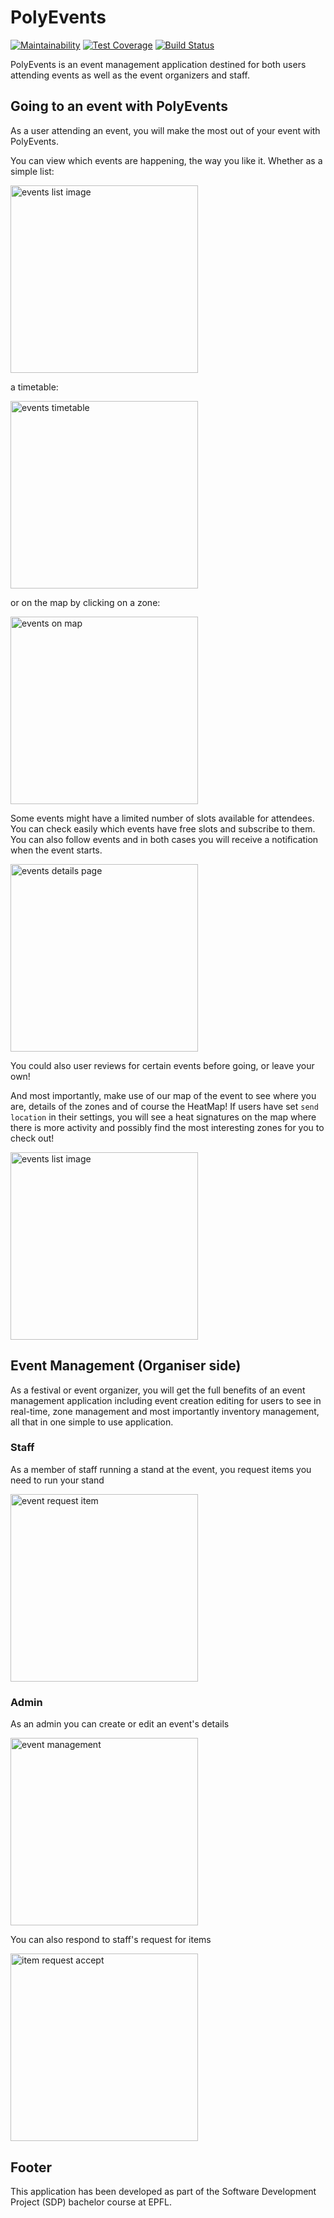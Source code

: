 # PolyEvents
[![Maintainability](https://api.codeclimate.com/v1/badges/e0ca1e3e0ed16ab83535/maintainability)](https://codeclimate.com/github/SDPTeam15/PolyEvents/maintainability)
[![Test Coverage](https://api.codeclimate.com/v1/badges/e0ca1e3e0ed16ab83535/test_coverage)](https://codeclimate.com/github/SDPTeam15/PolyEvents/test_coverage)
[![Build Status](https://api.cirrus-ci.com/github/SDPTeam15/PolyEvents.svg)](https://cirrus-ci.com/github/SDPTeam15/PolyEvents)

PolyEvents is an event management application destined for both users attending events as well as 
the event organizers and staff.

## Going to an event with PolyEvents
As a user attending an event, you will make the most out of your event with PolyEvents.

You can view which events are happening, the way you like it. Whether as a simple list:

<img src="docs/res/events_list.png" alt="events list image" width="300"/>


a timetable: 

<img src="docs/res/timetable.png" alt="events timetable" width="300"/>

or on the map by clicking on a zone:

<img src="docs/res/zone_events.png" alt="events on map" width="300"/>


Some events might have a limited number of slots available for attendees. You can 
check easily which events have free slots and subscribe to them. You can also follow events and
in both cases you will receive a notification when the event starts.


<img src="docs/res/events_details.png" alt="events details page" width="300"/>


You could also user reviews for certain events before going, or leave your own!


And most importantly, make use of our map of the event to see where you are, details of the zones
and of course the HeatMap! If users have set `send location` in their settings, you will see a heat signatures
on the map where there is more activity and possibly find the most interesting zones for you to check out!

<img src="docs/res/heatmap.png" alt="events list image" width="300"/>

## Event Management (Organiser side)
As a festival or event organizer, you will get the full benefits of an event management application
including event creation editing for users to see in real-time, zone management and most importantly 
inventory management, all that in one simple to use application.

### Staff
As a member of staff running a stand at the event, you request items you need to run your stand

<img src="docs/res/item_request.png" alt="event request item" width="300"/>


### Admin
As an admin you can create or edit an event's details

<img src="docs/res/event_management.png" alt="event management" width="300"/>

You can also respond to staff's request for items

<img src="docs/res/item_request_accept.png" alt="item request accept" width="300"/>


## Footer
This application has been developed as part of the Software Development Project (SDP) bachelor course
at EPFL.
